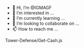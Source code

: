 - 👋 Hi, I’m @IGMAGF
- 👀 I’m interested in ...
- 🌱 I’m currently learning ...
- 💞️ I’m looking to collaborate on ...
- 📫 How to reach me ...

<!---
IGMAGF/IGMAGF is a ✨ special ✨ repository because its `README.md` (this file) appears on your GitHub profile.
You can click the Preview link to take a look at your changes.
--->
Tower-Defense/Get-Cash.js
